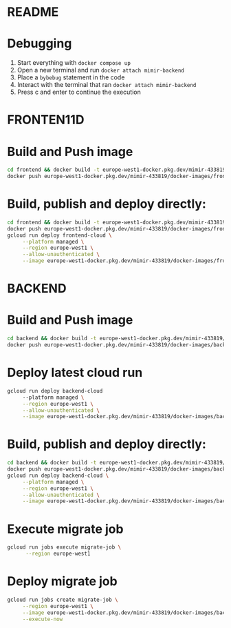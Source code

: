 # README

# Debugging

1. Start everything with `docker compose up`
2. Open a new terminal and run `docker attach mimir-backend`
3. Place a `bybebug` statement in the code
4. Interact with the terminal that ran `docker attach mimir-backend`
5. Press c and enter to continue the execution


# FRONTEN11D
# Build and Push image
````bash
cd frontend && docker build -t europe-west1-docker.pkg.dev/mimir-433819/docker-images/frontend . &&
docker push europe-west1-docker.pkg.dev/mimir-433819/docker-images/frontend
````

# Build, publish and deploy directly: 
````bash
cd frontend && docker build -t europe-west1-docker.pkg.dev/mimir-433819/docker-images/frontend . &&
docker push europe-west1-docker.pkg.dev/mimir-433819/docker-images/frontend &&
gcloud run deploy frontend-cloud \
     --platform managed \
     --region europe-west1 \
     --allow-unauthenticated \
     --image europe-west1-docker.pkg.dev/mimir-433819/docker-images/frontend:latest  
````





# BACKEND
# Build and Push image
````bash
cd backend && docker build -t europe-west1-docker.pkg.dev/mimir-433819/docker-images/backend . && 
docker push europe-west1-docker.pkg.dev/mimir-433819/docker-images/backend
````

# Deploy latest cloud run
````bash
gcloud run deploy backend-cloud 
     --platform managed \
     --region europe-west1 \
     --allow-unauthenticated \
     --image europe-west1-docker.pkg.dev/mimir-433819/docker-images/backend:latest  
````

# Build, publish and deploy directly: 
````bash
cd backend && docker build -t europe-west1-docker.pkg.dev/mimir-433819/docker-images/backend . && 
docker push europe-west1-docker.pkg.dev/mimir-433819/docker-images/backend &&
gcloud run deploy backend-cloud \
     --platform managed \
     --region europe-west1 \
     --allow-unauthenticated \
     --image europe-west1-docker.pkg.dev/mimir-433819/docker-images/backend:latest  
````

# Execute migrate job
````bash
gcloud run jobs execute migrate-job \
      --region europe-west1
````

# Deploy migrate job 
````bash
gcloud run jobs create migrate-job \
     --region europe-west1 \
     --image europe-west1-docker.pkg.dev/mimir-433819/docker-images/backend:latest \
     --execute-now
````
